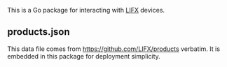 This is a Go package for interacting with [LIFX](https://www.lifx.com.au/) devices.

## products.json

This data file comes from https://github.com/LIFX/products verbatim.
It is embedded in this package for deployment simplicity.
